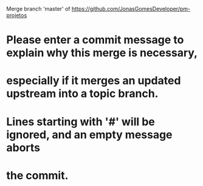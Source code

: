 Merge branch 'master' of https://github.com/JonasGomesDeveloper/pm-projetos

# Please enter a commit message to explain why this merge is necessary,
# especially if it merges an updated upstream into a topic branch.
# Lines starting with '#' will be ignored, and an empty message aborts
# the commit.


